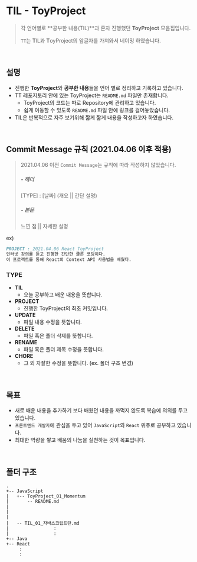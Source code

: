 # TIL - ToyProject
> 각 언어별로 **공부한 내용(TIL)**과 혼자 진행했던 **ToyProject** 모음집입니다. 
>
> `TT`는 **T**IL과 **T**oyProject의 앞글자를 가져와서 네이밍 하였습니다.

<br/>

## 설명
- 진행한 **ToyProject**와 **공부한 내용**들을 언어 별로 정리하고 기록하고 있습니다. 
- TT 레포지토리 안에 있는 ToyProject는 `README.md` 파일만 존재합니다.
  - ToyProject의 코드는 따로 Repository에 관리하고 있습니다. 
  - 쉽게 이동할 수 있도록 `README.md` 파일 안에 링크를 걸어놓았습니다.
- TIL은 반복적으로 자주 보기위해 짧게 짧게 내용을 작성하고자 하였습니다. 

<br/>

## Commit Message 규칙 (2021.04.06 이후 적용)

> 2021.04.06 이전 `Commit Message`는 규칙에 따라 작성하지 않았습니다. 
>
> ##### - 헤더
>
> [TYPE] : [날짜] (개요 || 간단 설명)
>
> ##### - 본문
>
> 느낀 점 || 자세한 설명

ex) 

```markdown
PROJECT : 2021.04.06 React ToyProject 
인터넷 강의를 듣고 진행한 간단한 클론 코딩이다. 
이 프로젝트를 통해 React의 Context API 사용법을 배웠다.
```

### TYPE 

- **TIL**  
  - 오늘 공부하고 배운 내용을 뜻합니다.   
- **PROJECT**
  - 진행한 ToyProject의 최초 커밋입니다. 
- **UPDATE**
  - 파일 내용 수정을 뜻합니다.
- **DELETE**
  - 파일 혹은 폴더 삭제를 뜻합니다. 
- **RENAME**
  - 파일 혹은 폴더 제목 수정을 뜻합니다.
- **CHORE**
  - 그 외 자잘한 수정을 뜻합니다. (ex. 폴더 구조 변경)

<br/>

## 목표

- 새로 배운 내용을 추가하기 보다 배웠던 내용을 까먹지 않도록 복습에 의의를 두고 있습니다.
- `프론트엔드 개발자`에 관심을 두고 있어 `JavaScript`와 `React` 위주로 공부하고 있습니다.
- 최대한 역량을 쌓고 배움의 나눔을 실천하는 것이 목표입니다. 

<br/>

## 폴더 구조

```
.
+-- JavaScript
|   +-- ToyProject_01_Momentum
|       -- README.md
|
|
|
|   -- TIL_01_자바스크립트란.md           
|                 :
|                 :
+-- Java
+-- React
     :
     :
```